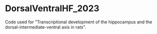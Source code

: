 # DorsalVentralHF_2023
Code used for "Transcriptional development of the hippocampus and the dorsal-intermediate-ventral axis in rats".
